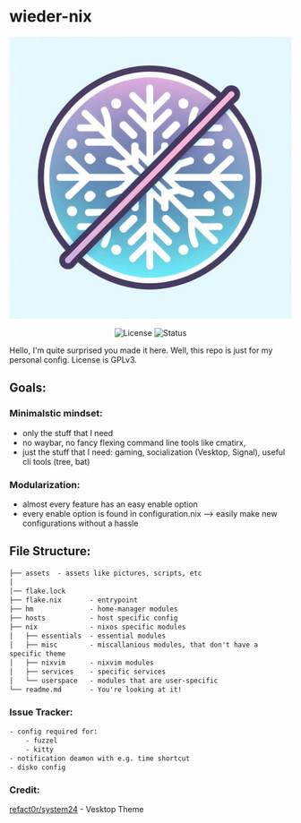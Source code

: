 
# wieder-nix


<div align="center">

![Logo](./assets/images/logo.jpeg)

![License](https://img.shields.io/badge/License-GPLv3-blue.svg)
![Status](https://img.shields.io/badge/Status-Active-brightgreen.svg)
</div>
Hello, I'm quite surprised you made it here. Well, this repo is just for my personal config. License is GPLv3. 

## Goals:
### Minimalstic mindset:
- only the stuff that I need
- no waybar, no fancy flexing command line tools like cmatirx, 
- just the stuff that I need: gaming, socialization (Vesktop, Signal), useful cli tools (tree, bat)
### Modularization:
- almost every feature has an easy enable option
- every enable option is found in configuration.nix
--> easily make new configurations without a hassle

## File Structure:
```tree
├── assets  - assets like pictures, scripts, etc
│ 
│── flake.lock
├── flake.nix       - entrypoint
├── hm              - home-manager modules
├── hosts           - host specific config
├── nix             - nixos specific modules
│   ├── essentials  - essential modules
│   ├── misc        - miscallanious modules, that don't have a specific theme
│   ├── nixvim      - nixvim modules
│   ├── services    - specific services
│   └── userspace   - modules that are user-specific
└── readme.md       - You're looking at it!  

```



### Issue Tracker:
    - config required for:
        - fuzzel
        - kitty
    - notification deamon with e.g. time shortcut
    - disko config


### Credit:
[refact0r/system24](https://github.com/refact0r/system24/tree/main) - Vesktop Theme
